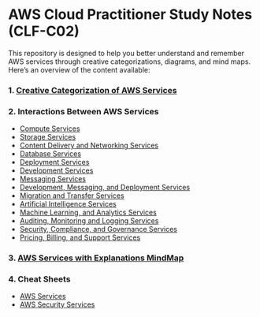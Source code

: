 # AWS Cloud Practitioner Study Notes (CLF-C02)

This repository is designed to help you better understand and remember AWS services through creative categorizations, diagrams, and mind maps. Here’s an overview of the content available:

### 1. [Creative Categorization of AWS Services](Creative%20AWS%20Services%20Categorization.md)
   <!--- **Description**: AWS services can sometimes be challenging to remember and differentiate. In this document, AWS services are grouped by creative and unconventional criteria.-->

### 2. Interactions Between AWS Services
   <!--- **Description**: This section includes diagrams illustrating the interactions between various AWS services in different categories:-->

   - [Compute Services](/Assets/Interactions%20Between%20AWS%20Compute%20Services.png)
   - [Storage Services](/Assets/Interactions%20Between%20AWS%20Storage%20Services.png)
   - [Content Delivery and Networking Services](/Assets/Interactions%20Between%20AWS%20Content%20Delivery%20and%20Networking%20Services.png)
   - [Database Services](/Assets/Interactions%20Between%20AWS%20Database%20Services.png)
   - [Deployment Services](/Assets/Interactions%20Between%20AWS%20Deployment%20Services.png)
   - [Development Services](/Assets/Interactions%20Between%20AWS%20Development%20Services.png)
   - [Messaging Services](/Assets/Interactions%20Between%20AWS%20Messaging%20Services.png)
   - [Development, Messaging, and Deployment Services](/Assets/Interactions%20Between%20AWS%20Development%2C%20Messaging%2C%20and%20Deployment%20Services.png)
   - [Migration and Transfer Services](/Assets/Interactions%20Between%20AWS%20Migration%20and%20Transfer%20Services.png)
   - [Artificial Intelligence Services](/Assets/Interactions%20Between%20AWS%20AI%20Services.png)
   - [Machine Learning, and Analytics Services](/Assets/Interactions%20Between%20AWS%20ML%20and%20Analytics%20Services.png)
   - [Auditing, Monitoring and Logging Services](/Assets/Interactions%20Between%20AWS%20Auditing%2C%20Monitoring%2C%20and%20Logging%20Services.png)
   - [Security, Compliance, and Governance Services](/Assets/Interactions%20Between%20AWS%20Security%2C%20Compliance%2C%20and%20Governance%20Services.png)
   - [Pricing, Billing, and Support Services](/Assets/Interactions%20Between%20AWS%20Pricing%2C%20Billing%2C%20and%20Support%20Services.png)

### 3. [AWS Services with Explanations MindMap](/Assets/AWS%20Services%20with%20Explanations%20MindMap.png)
   <!---- **Description**: This mind map provides a visual overview of various AWS services, organized by categories such as compute, storage, networking, and more, with brief explanations for each.-->

### 4. Cheat Sheets
   - [AWS Services](https://cybr.com/wp-content/uploads/2024/05/aws-security-services-specialty-certification-v3-scaled.jpeg)
   - [AWS Security Services](https://cybr.com/wp-content/uploads/2023/10/aws-security-services-v3-scaled.jpeg)
